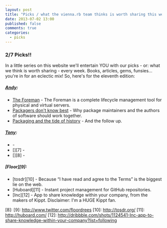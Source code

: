 ```yaml
---
layout: post
title: "Picks / what the vienna.rb team thinks is worth sharing this week"
date: 2013-07-02 13:00
published: false
comments: true
categories:
  - picks
---
```


### 2/7 Picks!!

In a little series on this website we'll entertain YOU with our picks - or: what we think is worth sharing - every week.
Books, articles, gems, funsies... you're in for an eclectic mix! So, here's for the eleventh edition:

##### [Andy][1]:
  - [The Foreman][2] - The Foreman is a complete lifecycle management tool for physical and virtual servers.
  - [Packagers don't know best][3] - Why package maintainers and the authors of software should work together.
  - [Packaging and the tide of history][4] - And the follow up.

##### [Tony][5]:
  - [][6] - 
  - [][7] - 
  - [][8] - 

##### [Floor][9]:
  - [tosdr][10] - Because “I have read and agree to the Terms” is the biggest lie on the web.
  - [Huboard][11] - Instant project management for GitHub repositories.
  - [Inc][12] - App to share knowledge within your company, from the makers of Kippt. Disclaimer: I'm a HUGE Kippt fan.

[1]: http://www.twitter.com/pxlpnk
[2]: http://theforeman.org/
[3]: http://vagabond.github.io/2013/06/21/z_packagers-dont-know-best/?utm_content=buffer0a898&utm_source=buffer&utm_medium=twitter&utm_campaign=Buffer
[4]: http://vagabond.github.io/2013/06/21/zz_packaging-and-the-tide-of-history/
[5]: http://www.twitter.com/tony_xpro
[6]: 
[7]: 
[8]: 
[9]: http://www.twitter.com/floordrees
[10]: http://tosdr.org/
[11]: http://huboard.com/
[12]: http://dribbble.com/shots/1124541-Inc-app-to-share-knowledge-within-your-company?list=following

